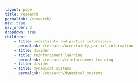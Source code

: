 ```yaml
---
layout: page
title: research
permalink: /research/
nav: true
nav_order: 2
dropdown: true
children: 
    - title: uncertainty and partial information
      permalink: /research/uncertainty_partial_information
    - title: divider
    - title: reinforcement learning
      permalink: /research/reinforcement_learning
    - title: divider
    - title: dynamical systems
      permalink: /research/dynamical_systems
---
```

